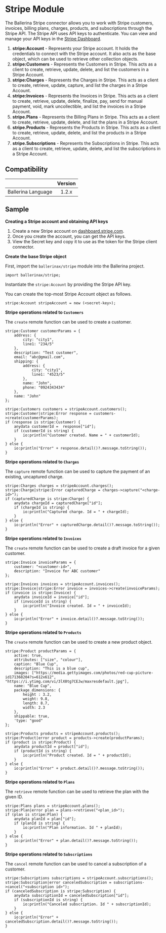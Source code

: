 # Stripe Module

The Ballerina Stripe connector allows you to work with Stripe customers, invoices, billing plans, charges, products, and subscriptions through the Stripe API.
The Stripe API uses API keys to authenticate. You can view and manage your API keys in the [Stripe Dashboard](https://stripe.com/login?redirect=/account/apikeys). 

1. **stripe:Account** - Represents your Stripe account. It holds the credentials to connect with the Stripe account. It also acts as the base object, which can be used to retrieve other collection objects.
2. **stripe:Customers** - Represents the Customers in Stripe. This acts as a client to create, retrieve, update, delete, and list the customers in a Stripe Account.
3. **stripe:Charges** - Represents the Charges in Stripe. This acts as a client to create, retrieve, update, capture, and list the charges in a Stripe Account.
4. **stripe:Invoices** - Represents the Invoices in Stripe. This acts as a client to create, retrieve, update, delete, finalize, pay, send for manual payment, void, mark uncollectible, and list the invoices in a Stripe Account.
5. **stripe.Plans** - Represents the Billing Plans in Stripe. This acts as a client to create, retrieve, update, delete, and list the plans in a Stripe Account.
6. **stripe.Products** - Represents the Products in Stripe. This acts as a client to create, retrieve, update, delete, and list the products in a Stripe Account.
7. **stripe.Subscriptions** - Represents the Subscriptions in Stripe. This acts as a client to create, retrieve, update, delete, and list the subscriptions in a Stripe Account.

## Compatibility
|                     |    Version     |
|:-------------------:|:--------------:|
| Ballerina Language  | 1.2.x         |

## Sample

**Creating a Stripe account and obtaining API keys**

1. Create a new Stripe account on [dashboard.stripe.com](https://dashboard.stripe.com/register).
2. Once you create the account, you can get the API keys. 
3. View the Secret key and copy it to use as the token for the Stripe client connector.

**Create the base Stripe object**

First, import the `ballerinax/stripe` module into the Ballerina project.
```ballerina
import ballerinax/stripe;
```
Instantiate the `stripe:Account` by providing the Stripe API key. 

You can create the top-most Stripe Account object as follows. 
```ballerina
stripe:Account stripeAccount = new (<secret-key>);
```

**Stripe operations related to `Customers`**

The `create` remote function can be used to create a customer. 

```ballerina
stripe:Customer customerParams = {
    address: {
        city: "city1",
        line1: "234/5"
    },
    description: "Test customer",
    email: "abc@gmail.com",
    shipping: {
        address: {
            city: "city1",
            line1: "4523/5"
        },
        name: "John",
        phone: "0924343434"
    },
    name: "John"
};
    
stripe:Customers customers = stripeAccount.customers();
stripe:Customer|stripe:Error response = customers->create(customerParams);
if (response is stripe:Customer) { 
    anydata customerId =  response["id"];
    if (customerId is string) { 
        io:println("Customer created. Name = " + customerId);
    }
} else {
    io:println("Error" + response.detail()?.message.toString());
}
```

**Stripe operations related to `Charges`**

The `capture` remote function can be used to capture the payment of an existing, uncaptured charge. 

```ballerina
stripe:Charges charges = stripeAccount.charges();
stripe:Charge|stripe:Error capturedCharge = charges->capture("<charge-id>"); 
if (capturedCharge is stripe:Charge) {
    anydata chargeId = capturedCharge["id"];
    if (chargeId is string) {
        io:println("Captured charge. Id = " + chargeId);
    }
} else {
    io:println("Error" + capturedCharge.detail()?.message.toString());
}
```

**Stripe operations related to `Invoices`**

The `create` remote function can be used to create a draft invoice for a given customer.

```ballerina
stripe:Invoice invoiceParams = {
    customer: "<customer-id>",
    description: "Invoice for ABC customer"
};

stripe:Invoices invoices = stripeAccount.invoices();
stripe:Invoice|stripe:Error invoice = invoices->create(invoiceParams);
if (invoice is stripe:Invoice) {
    anydata invoiceId = invoice["id"];
    if (invoiceId is string) {
        io:println("Invoice created. Id = " + invoiceId);
    }
} else {
    io:println("Error" + invoice.detail()?.message.toString());
}
```

**Stripe operations related to `Products`**

The `create` remote function can be used to create a new product object.

```ballerina
stripe:Product productParams = {
    active: true,
    attributes: ["size", "colour"],
    caption: "Blue Cup",
    description: "This is a blue cup",
    images: ["https://media.gettyimages.com/photos/red-cup-picture-id171368204?s=612x612", "https://i.ytimg.com/vi/3lX0tg7CEJw/maxresdefault.jpg"],
    name: "Blue Cup",
    package_dimensions: {
        height : 3.2,
        weight: 9.8,
        length: 8.7,
        width: 2.3
    },
    shippable: true,
    'type: "good"
};

stripe:Products products = stripeAccount.products();
stripe:Product|error product = products->create(productParams);
if (product is stripe:Product) {
    anydata productId = product["id"];
    if (productId is string) {
        io:println("Product created. Id = " + productId);
    }
} else {
    io:println("Error" + product.detail()?.message.toString());
}
```

**Stripe operations related to `Plans`**

The `retrieve` remote function can be used to retrieve the plan with the given ID.

```ballerina
stripe:Plans plans = stripeAccount.plans();
stripe:Plan|error plan = plans->retrieve("<plan_id>");
if (plan is stripe:Plan) {
    anydata planId = plan["id"];
    if (planId is string) { 
        io:println("Plan information. Id " + planId);
    }
} else {
    io:println("Error" + plan.detail()?.message.toString());
}
```

**Stripe operations related to `Subscriptions`**

The `cancel` remote function can be used to cancel a subscription of a customer.

```ballerina
stripe:Subscriptions subscriptions = stripeAccount.subscriptions();
stripe:Subscription|error canceledSubscription = subscriptions->cancel("<subscription id>");
if (canceledSubscription is stripe:Subscription) {
    anydata subscriptionId = canceledSubscription["id"];
    if (subscriptionId is string) {
        io:println("Canceled subscription. Id " + subscriptionId);
    }
} else {
    io:println("Error" + canceledSubscription.detail()?.message.toString());
}
```
